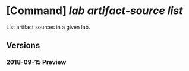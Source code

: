 # [Command] _lab artifact-source list_

List artifact sources in a given lab.

## Versions

### [2018-09-15](/Resources/mgmt-plane/L3N1YnNjcmlwdGlvbnMve30vcmVzb3VyY2Vncm91cHMve30vcHJvdmlkZXJzL21pY3Jvc29mdC5kZXZ0ZXN0bGFiL2xhYnMve30vYXJ0aWZhY3Rzb3VyY2Vz/2018-09-15.xml) **Preview**

<!-- mgmt-plane /subscriptions/{}/resourcegroups/{}/providers/microsoft.devtestlab/labs/{}/artifactsources 2018-09-15 -->
